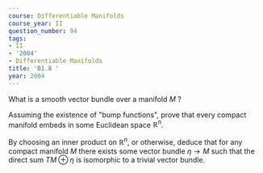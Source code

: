 ```yaml
---
course: Differentiable Manifolds
course_year: II
question_number: 94
tags:
- II
- '2004'
- Differentiable Manifolds
title: 'B1.8 '
year: 2004
---
```



What is a smooth vector bundle over a manifold $M$ ?

Assuming the existence of "bump functions", prove that every compact manifold embeds in some Euclidean space $\mathbb{R}^{n}$.

By choosing an inner product on $\mathbb{R}^{n}$, or otherwise, deduce that for any compact manifold $M$ there exists some vector bundle $\eta \rightarrow M$ such that the direct sum $T M \oplus \eta$ is isomorphic to a trivial vector bundle.